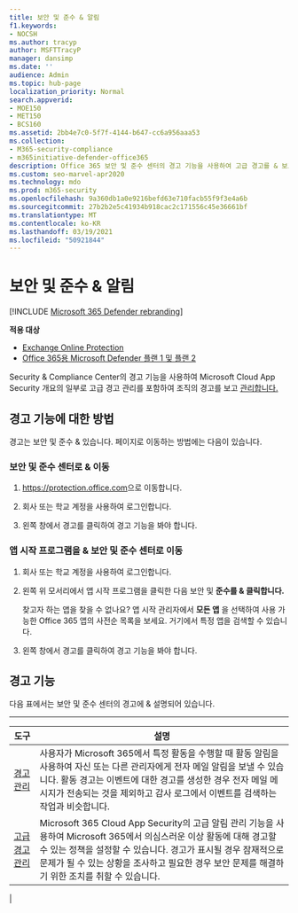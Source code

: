 ```yaml
---
title: 보안 및 준수 & 알림
f1.keywords:
- NOCSH
ms.author: tracyp
author: MSFTTracyP
manager: dansimp
ms.date: ''
audience: Admin
ms.topic: hub-page
localization_priority: Normal
search.appverid:
- MOE150
- MET150
- BCS160
ms.assetid: 2bb4e7c0-5f7f-4144-b647-cc6a956aaa53
ms.collection:
- M365-security-compliance
- m365initiative-defender-office365
description: Office 365 보안 및 준수 센터의 경고 기능을 사용하여 고급 경고를 & 보고 관리하는 방법에 대해 자세히 알아보습니다.
ms.custom: seo-marvel-apr2020
ms.technology: mdo
ms.prod: m365-security
ms.openlocfilehash: 9a360db1a0e9216befd63e710facb55f9f3e4a6b
ms.sourcegitcommit: 27b2b2e5c41934b918cac2c171556c45e36661bf
ms.translationtype: MT
ms.contentlocale: ko-KR
ms.lasthandoff: 03/19/2021
ms.locfileid: "50921844"
---
```

# <a name="alerts-in-the-security--compliance-center"></a>보안 및 준수 & 알림

[!INCLUDE [Microsoft 365 Defender rebranding](../includes/microsoft-defender-for-office.md)]

**적용 대상**
- [Exchange Online Protection](exchange-online-protection-overview.md)
- [Office 365용 Microsoft Defender 플랜 1 및 플랜 2](office-365-atp.md)

Security & Compliance Center의 경고 기능을 사용하여 Microsoft Cloud App Security 개요의 일부로 고급 경고 관리를 포함하여 조직의 경고를 보고 [관리합니다.](/cloud-app-security/what-is-cloud-app-security)

## <a name="how-to-get-to-the-alerts-features"></a>경고 기능에 대한 방법

경고는 보안 및 준수 & 있습니다. 페이지로 이동하는 방법에는 다음이 있습니다.

### <a name="to-go-directly-to-the-security--compliance-center"></a>보안 및 준수 센터로 & 이동

1. <https://protection.office.com>으로 이동합니다.

2. 회사 또는 학교 계정을 사용하여 로그인합니다.

3. 왼쪽 창에서 경고를  클릭하여 경고 기능을 봐야 합니다.

### <a name="to-go-to-the-security--compliance-center-using-the-app-launcher"></a>앱 시작 프로그램을 & 보안 및 준수 센터로 이동

1. 회사 또는 학교 계정을 사용하여 로그인합니다.

2. 왼쪽 위 모서리에서 앱 시작 프로그램을 클릭한 다음 보안 및 **준수를 & 클릭합니다.**

   찾고자 하는 앱을 찾을 수 없나요? 앱 시작 관리자에서 **모든 앱** 을 선택하여 사용 가능한 Office 365 앱의 사전순 목록을 보세요. 거기에서 특정 앱을 검색할 수 있습니다.

3. 왼쪽 창에서 경고를  클릭하여 경고 기능을 봐야 합니다.

## <a name="alerts-features"></a>경고 기능

다음 표에서는 보안 및 준수  센터의 경고에 & 설명되어 있습니다.

****

|도구|설명|
|---|---|
|[경고 관리](../../compliance/create-activity-alerts.md)|사용자가 Microsoft 365에서 특정 활동을 수행할 때 활동 알림을 사용하여 자신 또는 다른 관리자에게 전자 메일 알림을 보낼 수 있습니다. 활동 경고는 이벤트에 대한 경고를 생성한 경우 전자 메일 메시지가 전송되는 것을 제외하고 감사 로그에서 이벤트를 검색하는 작업과 비슷합니다.|
|[고급 경고 관리](/cloud-app-security/what-is-cloud-app-security)|Microsoft  365 Cloud App Security의 고급 알림 관리 기능을 사용하여 Microsoft 365에서 의심스러운 이상 활동에 대해 경고할 수 있는 정책을 설정할 수 있습니다. 경고가 표시될 경우 잠재적으로 문제가 될 수 있는 상황을 조사하고 필요한 경우 보안 문제를 해결하기 위한 조치를 취할 수 있습니다.|
|